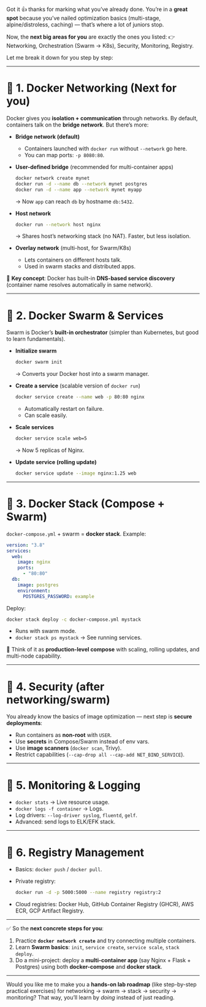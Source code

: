 Got it 👍 thanks for marking what you’ve already done.
You’re in a **great spot** because you’ve nailed optimization basics (multi-stage, alpine/distroless, caching) — that’s where a lot of juniors stop.

Now, the **next big areas for you** are exactly the ones you listed:
👉 Networking, Orchestration (Swarm → K8s), Security, Monitoring, Registry.

Let me break it down for you step by step:

---

# 🔹 1. Docker Networking (Next for you)

Docker gives you **isolation + communication** through networks.
By default, containers talk on the **bridge network**. But there’s more:

- **Bridge network (default)**
  - Containers launched with `docker run` without `--network` go here.
  - You can map ports: `-p 8080:80`.

- **User-defined bridge** (recommended for multi-container apps)

  ```bash
  docker network create mynet
  docker run -d --name db --network mynet postgres
  docker run -d --name app --network mynet myapp
  ```

  → Now `app` can reach `db` by hostname `db:5432`.

- **Host network**

  ```bash
  docker run --network host nginx
  ```

  → Shares host’s networking stack (no NAT). Faster, but less isolation.

- **Overlay network** (multi-host, for Swarm/K8s)
  - Lets containers on different hosts talk.
  - Used in swarm stacks and distributed apps.

📌 **Key concept**: Docker has built-in **DNS-based service discovery** (container name resolves automatically in same network).

---

# 🔹 2. Docker Swarm & Services

Swarm is Docker’s **built-in orchestrator** (simpler than Kubernetes, but good to learn fundamentals).

- **Initialize swarm**

  ```bash
  docker swarm init
  ```

  → Converts your Docker host into a swarm manager.

- **Create a service** (scalable version of `docker run`)

  ```bash
  docker service create --name web -p 80:80 nginx
  ```

  - Automatically restart on failure.
  - Can scale easily.

- **Scale services**

  ```bash
  docker service scale web=5
  ```

  → Now 5 replicas of Nginx.

- **Update service (rolling update)**

  ```bash
  docker service update --image nginx:1.25 web
  ```

---

# 🔹 3. Docker Stack (Compose + Swarm)

`docker-compose.yml` + swarm = **docker stack**.
Example:

```yaml
version: "3.8"
services:
  web:
    image: nginx
    ports:
      - "80:80"
  db:
    image: postgres
    environment:
      POSTGRES_PASSWORD: example
```

Deploy:

```bash
docker stack deploy -c docker-compose.yml mystack
```

- Runs with swarm mode.
- `docker stack ps mystack` → See running services.

📌 Think of it as **production-level compose** with scaling, rolling updates, and multi-node capability.

---

# 🔹 4. Security (after networking/swarm)

You already know the basics of image optimization — next step is **secure deployments**:

- Run containers as **non-root** with `USER`.
- Use **secrets** in Compose/Swarm instead of env vars.
- Use **image scanners** (`docker scan`, Trivy).
- Restrict capabilities (`--cap-drop all --cap-add NET_BIND_SERVICE`).

---

# 🔹 5. Monitoring & Logging

- `docker stats` → Live resource usage.
- `docker logs -f container` → Logs.
- Log drivers: `--log-driver syslog`, `fluentd`, `gelf`.
- Advanced: send logs to ELK/EFK stack.

---

# 🔹 6. Registry Management

- Basics: `docker push` / `docker pull`.
- Private registry:

  ```bash
  docker run -d -p 5000:5000 --name registry registry:2
  ```

- Cloud registries: Docker Hub, GitHub Container Registry (GHCR), AWS ECR, GCP Artifact Registry.

---

✅ So the **next concrete steps for you**:

1. Practice **`docker network create`** and try connecting multiple containers.
2. Learn **Swarm basics**: `init`, `service create`, `service scale`, `stack deploy`.
3. Do a mini-project: deploy a **multi-container app** (say Nginx + Flask + Postgres) using both **docker-compose** and **docker stack**.

---

Would you like me to make you a **hands-on lab roadmap** (like step-by-step practical exercises) for networking → swarm → stack → security → monitoring? That way, you’ll learn by _doing_ instead of just reading.
